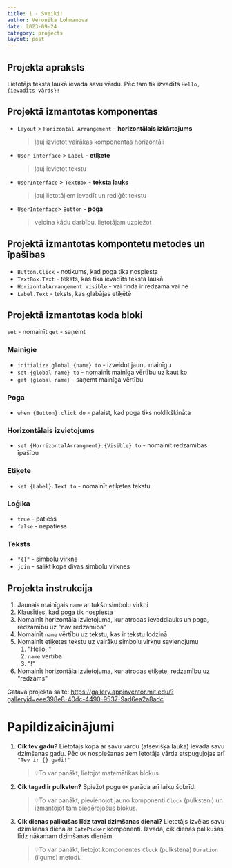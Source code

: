 ```yaml
---
title: 1 - Sveiki!
author: Veronika Lohmanova
date: 2023-09-24
category: projects
layout: post
---
```


## Projekta apraksts

Lietotājs teksta laukā ievada savu vārdu. Pēc tam tik izvadīts `Hello, {ievadīts vārds}!`

## Projektā izmantotas komponentas

- `Layout` > `Horizontal Arrangement` - **horizontālais izkārtojums**
  > ļauj izvietot vairākas komponentas horizontāli
- `User interface` > `Label` - **etiķete**
  > ļauj ievietot tekstu
- `UserInterface` > `TextBox` - **teksta lauks**
  > ļauj lietotājiem ievadīt un rediģēt tekstu
- `UserInterface`> `Button` - **poga**
  > veicina kādu darbību, lietotājam uzpiežot

## Projektā izmantotas kompontetu metodes un īpašības

- `Button.Click` - notikums, kad poga tika nospiesta
- `TextBox.Text` - teksts, kas tika ievadīts teksta laukā
- `HorizontalArrangement.Visible` - vai rinda ir redzāma vai nē
- `Label.Text` - teksts, kas glabājas etiķētē

## Projektā izmantotas koda bloki

`set` - nomainīt
`get` - saņemt

### Mainīgie

- `initialize global {name} to` - izveidot jaunu mainīgu
- `set {global name} to` - nomainīt mainīga vērtību uz kaut ko
- `get {global name}` - saņemt mainīga vērtību

### Poga

- `when {Button}.click do` - palaist, kad poga tiks noklikšķināta

### Horizontālais izvietojums

- `set {HorrizontalArrangment}.{Visible} to` - nomainīt redzamības īpašību

### Etiķete

- `set {Label}.Text to` - nomainīt etiķetes tekstu

### Loģika

- `true` - patiess
- `false` - nepatiess

### Teksts

- `"{}"` - simbolu virkne
- `join` - salikt kopā divas simbolu virknes

## Projekta instrukcija

1. Jaunais mainīgais `name` ar tukšo simbolu virkni
2. Klausīties, kad poga tik nospiesta
3. Nomainīt horizontāla izvietojuma, kur atrodas ievaddlauks un poga, redzamību uz "nav redzamība"
4. Nomainīt `name` vērtību uz tekstu, kas ir tekstu lodziņā
5. Nomainīt etiķetes tekstu uz vairāku simbolu virkņu savienojumu
   1. "Hello, "
   2. `name` vērtība
   3. "!"
6. Nomainīt horizontāla izvietojuma, kur atrodas etiķete, redzamību uz "redzams"

Gatava projekta saite: https://gallery.appinventor.mit.edu/?galleryid=eee398e8-40dc-4490-9537-9ad6ea2a8adc

# Papildizaicinājumi

1. **Cik tev gadu?**
   Lietotājs kopā ar savu vārdu (atsevišķā laukā) ievada savu dzimšanas gadu. Pēc `OK` nospiešanas zem letotāja vārda atspuguļojas arī `"Tev ir {} gadi!"`
   > 💡To var panākt, lietojot matemātikas blokus.
2. **Cik tagad ir pulksten?**
   Spiežot pogu `OK` parāda arī laiku šobrīd.
   > 💡To var panākt, pievienojot jauno komponenti `Clock` (pulksteni) un izmantojot tam piedērojošus blokus.
3. **Cik dienas palikušas līdz tavai dzimšanas dienai?**
   Lietotājs izvēlas savu dzimšanas diena ar `DatePicker` komponenti. Izvada, cik dienas palikušas līdz nākamam dzimšanas dienām.
   > 💡To var panākt, lietojot komponentes `Clock` (pulksteņa) `Duration` (ilgums) metodi.
